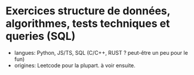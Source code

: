 # Exercices structure de données, algorithmes, tests techniques et queries (SQL)

- langues: Python, JS/TS, SQL (C/C++, RUST ? peut-être un peu pour le fun)
- origines: Leetcode pour la plupart. à voir ensuite.
